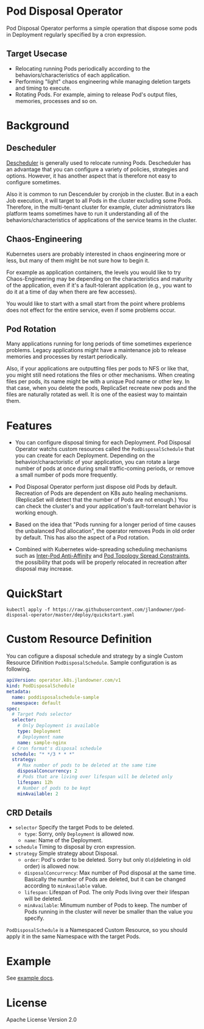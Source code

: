 # Pod Disposal Operator

Pod Disposal Operator performs a simple operation that dispose some pods in Deployment regularly specified by a cron expression.

## Target Usecase

- Relocating running Pods periodically according to the behaviors/characteristics of each application.
- Performing "light" chaos engineering while managing deletion targets and timing to execute.
- Rotating Pods. For example, aiming to release Pod's output files, memories, processes and so on.

# Background

## Descheduler
[Descheduler](https://github.com/kubernetes-sigs/descheduler) is generally used to relocate running Pods.
Descheduler has an advantage that you can configure a variety of policies, strategies and options.
However, it has another aspect that is therefore not easy to configure sometimes.

Also it is common to run Descenduler by cronjob in the cluster. But in a each Job execution, it will target to all Pods in the cluster excluding some Pods.
Therefore, in the multi-tenant cluster for example, cluter administrators like platform teams sometimes have to run it understanding all of the behaviors/characteristics of applications of the service teams in the cluster.

## Chaos-Engineering
Kubernetes users are probably interested in chaos engineering more or less, but many of them might be not sure how to begin it.

For example as application containers, the levels you would like to try Chaos-Engineering may be depending on the characteristics and maturity of the application, even if it's a fault-tolerant application (e.g., you want to do it at a time of day when there are few accesses).

You would like to start with a small start from the point where problems does not effect for the entire service, even if some problems occur.

## Pod Rotation
Many applications running for long periods of time sometimes experience problems.
Legacy applications might have a maintenance job to release memories and processes by restart periodically.

Also, if your applications are outputting files per pods to NFS or like that, you might still need rotations the files or other mechanisms.
When creating files per pods, its name might be with a unique Pod name or other key.
In that case, when you delete the pods, ReplicaSet recreate new pods and the files are naturally rotated as well.
It is one of the easiest way to maintain them.

# Features
- You can configure disposal timing for each Deployment.
Pod Disposal Operator watchs custom resources called the `PodDisposalSchedule` that you can create for each Deployment.
Depending on the behavior/charactoristic of your application, you can rotate a large number of pods at once during small traffic-coming periods, or remove a small number of pods more frequently.

- Pod Disposal Operator perform just dispose old Pods by default. Recreation of Pods are dependent on K8s auto healing mechanisms. (ReplicaSet will detect that the number of Pods are not enough.)
You can check the cluster's and your application's fault-torrelant behavior is working enough.

- Based on the idea that "Pods running for a longer period of time causes the unbalanced Pod allocation", the operator removes Pods in old order by default.
This has also the aspect of a Pod rotation.

- Combined with Kubernetes wide-spreading scheduling mechanisms such as [Inter-Pod Anti-Affinity](https://kubernetes.io/ja/docs/concepts/configuration/assign-pod-node/#inter-pod-affinity-anti-affinity) and [Pod Topology Spread Constraints](https://kubernetes.io/docs/concepts/workloads/pods/pod-topology-spread-constraints/), the possibility that pods will be properly relocated in recreation after disposal may increase.

# QuickStart
```shell
kubectl apply -f https://raw.githubusercontent.com/jlandowner/pod-disposal-operator/master/deploy/quickstart.yaml
```

# Custom Resource Definition

You can cofigure a disposal schedule and strategy by a single Custom Resource Difinition `PodDisposalSchedule`.
Sample configuration is as following.

```yaml
apiVersion: operator.k8s.jlandowner.com/v1
kind: PodDisposalSchedule
metadata:
  name: poddisposalschedule-sample
  namespace: default
spec:
  # Target Pods selector
  selector:
    # Only Deployment is available
    type: Deployment
    # Deployment name
    name: sample-nginx
  # Cron format's disposal schedule
  schedule: "* */3 * * *"
  strategy:
    # Max number of pods to be deleted at the same time
    disposalConcurrency: 2
    # Pods that are living over lifespan will be deleted only
    lifespan: 12h
    # Number of pods to be kept
    minAvailable: 2
```

## CRD Details

- `selector`
Specify the target Pods to be deleted.
  - `type`:
  Sorry, only `Deployment` is allowed now.
  - `name`:
  Name of the Deployment.
- `schedule`
Timing to disposal by cron expression.
- `strategy`
Simple strategy about Disposal.
  - `order`:
  Pod's order to be deleted. Sorry but only `Old`(deleting in old order) is allowed now.
  - `disposalConcurrency`:
  Max number of Pod disposal at the same time. Basically the number of Pods are deleted, but it can be changed according to `minAvailable` value.
  - `lifespan`:
  Lifespan of Pod. The only Pods living over their lifespan will be deleted.
  - `minAvailable`:
  Minumum number of Pods to keep. The number of Pods running in the cluster will never be smaller than the value you specify.

`PodDisposalSchedule` is a Namespaced Custom Resource, so you should apply it in the same Namespace with the target Pods.

# Example
See [example docs](https://github.com/jlandowner/pod-disposal-operator/tree/master/example).

# License
Apache License Version 2.0
